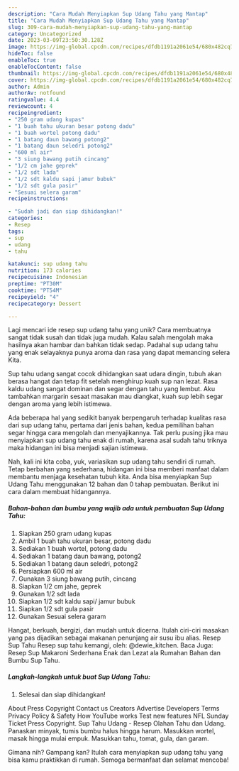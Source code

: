 ```yaml
---
description: "Cara Mudah Menyiapkan Sup Udang Tahu yang Mantap"
title: "Cara Mudah Menyiapkan Sup Udang Tahu yang Mantap"
slug: 309-cara-mudah-menyiapkan-sup-udang-tahu-yang-mantap
category: Uncategorized
date: 2023-03-09T23:50:30.128Z
image: https://img-global.cpcdn.com/recipes/dfdb1191a2061e54/680x482cq70/sup-udang-tahu-foto-resep-utama.jpg
hideToc: false
enableToc: true
enableTocContent: false
thumbnail: https://img-global.cpcdn.com/recipes/dfdb1191a2061e54/680x482cq70/sup-udang-tahu-foto-resep-utama.jpg
cover: https://img-global.cpcdn.com/recipes/dfdb1191a2061e54/680x482cq70/sup-udang-tahu-foto-resep-utama.jpg
author: Admin
authorAv: notfound
ratingvalue: 4.4
reviewcount: 4
recipeingredient:
- "250 gram udang kupas"
- "1 buah tahu ukuran besar potong dadu"
- "1 buah wortel potong dadu"
- "1 batang daun bawang potong2"
- "1 batang daun seledri potong2"
- "600 ml air"
- "3 siung bawang putih cincang"
- "1/2 cm jahe geprek"
- "1/2 sdt lada"
- "1/2 sdt kaldu sapi jamur bubuk"
- "1/2 sdt gula pasir"
- "Sesuai selera garam"
recipeinstructions:

- "Sudah jadi dan siap dihidangkan!"
categories:
- Resep
tags:
- sup
- udang
- tahu

katakunci: sup udang tahu 
nutrition: 173 calories
recipecuisine: Indonesian
preptime: "PT30M"
cooktime: "PT54M"
recipeyield: "4"
recipecategory: Dessert

---
```





Lagi mencari ide resep sup udang tahu yang unik? Cara membuatnya sangat tidak susah dan tidak juga mudah. Kalau salah mengolah maka hasilnya akan hambar dan bahkan tidak sedap. Padahal sup udang tahu yang enak selayaknya punya aroma dan rasa yang dapat memancing selera Kita.





Sup tahu udang sangat cocok dihidangkan saat udara dingin, tubuh akan berasa hangat dan tetap fit setelah menghirup kuah sup nan lezat. Rasa kaldu udang sangat dominan dan segar dengan tahu yang lembut. Aku tambahkan margarin sesaat masakan mau diangkat, kuah sup lebih segar dengan aroma yang lebih istimewa.

Ada beberapa hal yang sedikit banyak berpengaruh terhadap kualitas rasa dari sup udang tahu, pertama dari jenis bahan, kedua pemilihan bahan segar hingga cara mengolah dan menyajikannya. Tak perlu pusing jika mau menyiapkan sup udang tahu enak di rumah, karena asal sudah tahu triknya maka hidangan ini bisa menjadi sajian istimewa.






Nah, kali ini kita coba, yuk, variasikan sup udang tahu sendiri di rumah. Tetap berbahan yang sederhana, hidangan ini bisa memberi manfaat dalam membantu menjaga kesehatan tubuh kita. Anda bisa menyiapkan Sup Udang Tahu menggunakan 12 bahan dan 0 tahap pembuatan. Berikut ini cara dalam membuat hidangannya.

<!--inarticleads1-->

##### Bahan-bahan dan bumbu yang wajib ada untuk pembuatan Sup Udang Tahu:

1. Siapkan 250 gram udang kupas
1. Ambil 1 buah tahu ukuran besar, potong dadu
1. Sediakan 1 buah wortel, potong dadu
1. Sediakan 1 batang daun bawang, potong2
1. Sediakan 1 batang daun seledri, potong2
1. Persiapkan 600 ml air
1. Gunakan 3 siung bawang putih, cincang
1. Siapkan 1/2 cm jahe, geprek
1. Gunakan 1/2 sdt lada
1. Siapkan 1/2 sdt kaldu sapi/ jamur bubuk
1. Siapkan 1/2 sdt gula pasir
1. Gunakan Sesuai selera garam


Hangat, berkuah, bergizi, dan mudah untuk dicerna. Itulah ciri-ciri masakan yang pas dijadikan sebagai makanan penunjang air susu ibu alias. Resep Sup Tahu Resep sup tahu kemangi, oleh: @dewie_kitchen. Baca Juga: Resep Sup Makaroni Sederhana Enak dan Lezat ala Rumahan Bahan dan Bumbu Sup Tahu. 

<!--inarticleads2-->

##### Langkah-langkah untuk buat Sup Udang Tahu:


1. Selesai dan siap dihidangkan!

About Press Copyright Contact us Creators Advertise Developers Terms Privacy Policy &amp; Safety How YouTube works Test new features NFL Sunday Ticket Press Copyright. Sup Tahu Udang - Resep Olahan Tahu dan Udang. Panaskan minyak, tumis bumbu halus hingga harum. Masukkan wortel, masak hingga mulai empuk. Masukkan tahu, tomat, gula, dan garam. 

Gimana nih? Gampang kan? Itulah cara menyiapkan sup udang tahu yang bisa kamu praktikkan di rumah. Semoga bermanfaat dan selamat mencoba!
